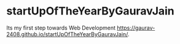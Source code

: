 # startUpOfTheYearByGauravJain
Its my first step towards Web Development
https://gaurav-2408.github.io/startUpOfTheYearByGauravJain/.
